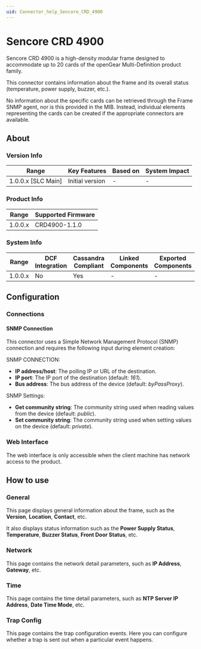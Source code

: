 ```yaml
---
uid: Connector_help_Sencore_CRD_4900
---
```


# Sencore CRD 4900

Sencore CRD 4900 is a high-density modular frame designed to accommodate up to 20 cards of the openGear Multi-Definition product family.

This connector contains information about the frame and its overall status (temperature, power supply, buzzer, etc.).

No information about the specific cards can be retrieved through the Frame SNMP agent, nor is this provided in the MIB. Instead, individual elements representing the cards can be created if the appropriate connectors are available.

## About

### Version Info

| Range                | Key Features     | Based on     | System Impact     |
|----------------------|------------------|--------------|-------------------|
| 1.0.0.x [SLC Main]   | Initial version  | -            | -                 |

### Product Info

| Range     | Supported Firmware     |
|-----------|------------------------|
| 1.0.0.x   | CRD4900-1.1.0          |

### System Info

| Range     | DCF Integration     | Cassandra Compliant     | Linked Components     | Exported Components     |
|-----------|---------------------|-------------------------|-----------------------|-------------------------|
| 1.0.0.x   | No                  | Yes                     | -                     | -                       |

## Configuration

### Connections

#### SNMP Connection

This connector uses a Simple Network Management Protocol (SNMP) connection and requires the following input during element creation:

SNMP CONNECTION:

- **IP address/host**: The polling IP or URL of the destination.
- **IP port**: The IP port of the destination (default: *161*).
- **Bus address**: The bus address of the device (default: *byPassProxy*).

SNMP Settings:

- **Get community string**: The community string used when reading values from the device (default: *public*).
- **Set community string**: The community string used when setting values on the device (default: *private*).

### Web Interface

The web interface is only accessible when the client machine has network access to the product.

## How to use

### General

This page displays general information about the frame, such as the **Version**, **Location**, **Contact**, etc.

It also displays status information such as the **Power Supply Status**, **Temperature**, **Buzzer Status**, **Front Door Status**, etc.

### Network

This page contains the network detail parameters, such as **IP Address**, **Gateway**, etc.

### Time

This page contains the time detail parameters, such as **NTP Server IP Address**, **Date Time Mode**, etc.

### Trap Config

This page contains the trap configuration events. Here you can configure whether a trap is sent out when a particular event happens.

